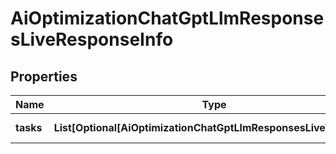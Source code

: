 # AiOptimizationChatGptLlmResponsesLiveResponseInfo


## Properties

| Name | Type | Description | Notes |
|------------ | ------------- | ------------- | -------------|
**tasks** | **List[Optional[AiOptimizationChatGptLlmResponsesLiveTaskInfo]]** | array of tasks |[optional]|